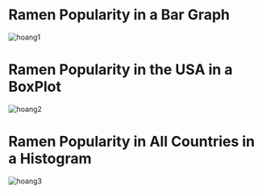 # Ramen Popularity in a Bar Graph
![hoang1](https://github.com/XINEXPORT/lab5/assets/40744735/472c71f4-3faa-448f-9c73-b9f3748838f0)
# Ramen Popularity in the USA in a BoxPlot
![hoang2](https://github.com/XINEXPORT/lab5/assets/40744735/4c56278b-2caf-489b-a53e-c2034ab50c7a)
# Ramen Popularity in All Countries in a Histogram
![hoang3](https://github.com/XINEXPORT/lab5/assets/40744735/fbd53568-ffe5-493c-80fa-576d13268f5e)
